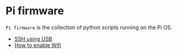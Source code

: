Pi firmware
===========

`Pi firmware` is the collection of python scripts running on the Pi OS.

- [SSH using USB](ssh-usb.md)
- [How to enable Wifi](enable-wifi.md)
